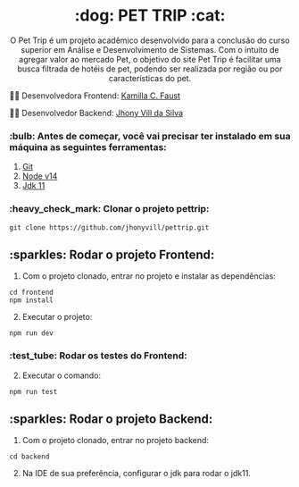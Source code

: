 <h1 align="center">:dog: PET TRIP :cat: </h1>

<p align="center">O Pet Trip é um projeto acadêmico desenvolvido para a conclusão do curso superior em Análise e Desenvolvimento de Sistemas.
Com o intuito de agregar valor ao mercado Pet, o objetivo do site Pet Trip é facilitar uma busca filtrada de hotéis de pet, podendo ser realizada por região ou por características do pet.</p>

:technologist: Desenvolvedora Frontend: [Kamilla C. Faust](https://github.com/kamillafaust)

:man_technologist: Desenvolvedor Backend: [Jhony Vill da Silva](https://github.com/jhonyvill)



<h3> :bulb: Antes de começar, você vai precisar ter instalado em sua máquina as seguintes ferramentas: </h3>

  1. [Git](https://git-scm.com/downloads)
  2. [Node v14](https://www.npmjs.com/package/node/v/14.19.3)
  3. [Jdk 11](https://www.oracle.com/br/java/technologies/javase/jdk11-archive-downloads.html)
  
<h3> :heavy_check_mark: Clonar o projeto pettrip:</h3>

    git clone https://github.com/jhonyvill/pettrip.git

<h2> :sparkles: Rodar o projeto Frontend:</h2>

  1. Com o projeto clonado, entrar no projeto e instalar as dependências:
  
   ```
   cd frontend
   npm install
   ```
   
  2. Executar o projeto:
    
   ```
   npm run dev
   ```
<h3> :test_tube:  Rodar os testes do Frontend:</h3>

  2. Executar o comando:
    
   ```
   npm run test
   ```
   
<h2> :sparkles: Rodar o projeto Backend:</h2>

  1. Com o projeto clonado, entrar no projeto backend:
  
   ```
   cd backend
   ```
  
  2. Na IDE de sua preferência, configurar o jdk para rodar o jdk11.
